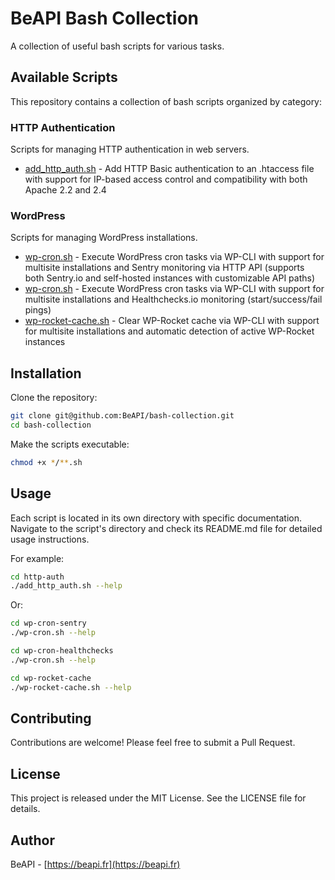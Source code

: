 # BeAPI Bash Collection

A collection of useful bash scripts for various tasks.

## Available Scripts

This repository contains a collection of bash scripts organized by category:

### HTTP Authentication

Scripts for managing HTTP authentication in web servers.

- [add_http_auth.sh](http-auth/add_http_auth.sh) - Add HTTP Basic authentication to an .htaccess file with support for IP-based access control and compatibility with both Apache 2.2 and 2.4

### WordPress

Scripts for managing WordPress installations.

- [wp-cron.sh](wp-cron-sentry/wp-cron.sh) - Execute WordPress cron tasks via WP-CLI with support for multisite installations and Sentry monitoring via HTTP API (supports both Sentry.io and self-hosted instances with customizable API paths)
- [wp-cron.sh](wp-cron-healthchecks/wp-cron.sh) - Execute WordPress cron tasks via WP-CLI with support for multisite installations and Healthchecks.io monitoring (start/success/fail pings)
- [wp-rocket-cache.sh](wp-rocket-cache/wp-rocket-cache.sh) - Clear WP-Rocket cache via WP-CLI with support for multisite installations and automatic detection of active WP-Rocket instances

## Installation

Clone the repository:

```bash
git clone git@github.com:BeAPI/bash-collection.git
cd bash-collection
```

Make the scripts executable:

```bash
chmod +x */**.sh
```

## Usage

Each script is located in its own directory with specific documentation. Navigate to the script's directory and check its README.md file for detailed usage instructions.

For example:

```bash
cd http-auth
./add_http_auth.sh --help
```

Or:

```bash
cd wp-cron-sentry
./wp-cron.sh --help

cd wp-cron-healthchecks
./wp-cron.sh --help

cd wp-rocket-cache
./wp-rocket-cache.sh --help
```

## Contributing

Contributions are welcome! Please feel free to submit a Pull Request.

## License

This project is released under the MIT License. See the LICENSE file for details.

## Author

BeAPI - [https://beapi.fr](https://beapi.fr)
